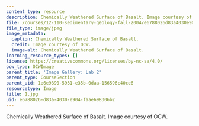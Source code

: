 ```yaml
---
content_type: resource
description: Chemically Weathered Surface of Basalt. Image courtesy of OCW.
file: /courses/12-110-sedimentary-geology-fall-2004/e6788026d83a4030e904faae698306b2_1.jpg
file_type: image/jpeg
image_metadata:
  caption: Chemically Weathered Surface of Basalt.
  credit: Image courtesy of OCW.
  image-alt: Chemically Weathered Surface of Basalt.
learning_resource_types: []
license: https://creativecommons.org/licenses/by-nc-sa/4.0/
ocw_type: OCWImage
parent_title: 'Image Gallery: Lab 2'
parent_type: CourseSection
parent_uid: 1e6e9890-5931-e35b-0daa-156596c40ce6
resourcetype: Image
title: 1.jpg
uid: e6788026-d83a-4030-e904-faae698306b2
---
```

Chemically Weathered Surface of Basalt. Image courtesy of OCW.